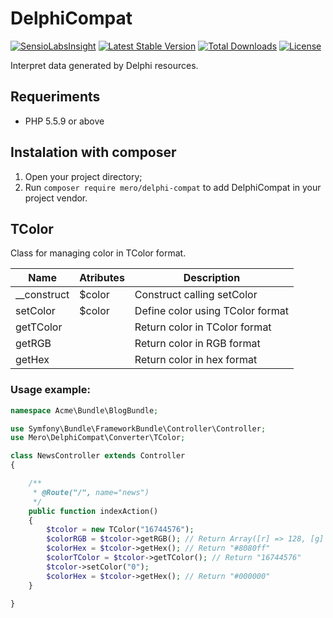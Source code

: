 DelphiCompat
============

[![SensioLabsInsight](https://insight.sensiolabs.com/projects/8183d0f4-e57f-44da-a11b-e9c746427deb/mini.png)](https://insight.sensiolabs.com/projects/8183d0f4-e57f-44da-a11b-e9c746427deb)
[![Latest Stable Version](https://poser.pugx.org/mero/delphi-compat/v/stable.svg)](https://packagist.org/packages/mero/delphi-compat)
[![Total Downloads](https://poser.pugx.org/mero/delphi-compat/downloads.svg)](https://packagist.org/packages/mero/delphi-compat)
[![License](https://poser.pugx.org/mero/delphi-compat/license.svg)](https://packagist.org/packages/mero/delphi-compat)

Interpret data generated by Delphi resources.

Requeriments
------------

- PHP 5.5.9 or above

Instalation with composer
-------------------------

1. Open your project directory;
2. Run `composer require mero/delphi-compat` to add DelphiCompat in your project vendor.

TColor
------

Class for managing color in TColor format.

| Name                         | Atributes   | Description                           |
| ---------------------------- | ------------| ------------------------------------- |
| __construct                  | $color      | Construct calling setColor            |
| setColor                     | $color      | Define color using TColor format      |
| getTColor                    |             | Return color in TColor format         |
| getRGB                       |             | Return color in RGB format            |
| getHex                       |             | Return color in hex format            |


### Usage example:
```php
namespace Acme\Bundle\BlogBundle;

use Symfony\Bundle\FrameworkBundle\Controller\Controller;
use Mero\DelphiCompat\Converter\TColor;

class NewsController extends Controller
{

    /**
     * @Route("/", name="news")
     */
    public function indexAction()
    {
        $tcolor = new TColor("16744576");
        $colorRGB = $tcolor->getRGB(); // Return Array([r] => 128, [g] => 128, [b] => 255)
        $colorHex = $tcolor->getHex(); // Return "#8080ff"
        $colorTColor = $tcolor->getTColor(); // Return "16744576"
        $tcolor->setColor("0");
        $colorHex = $tcolor->getHex(); // Return "#000000"
    }

}
```
